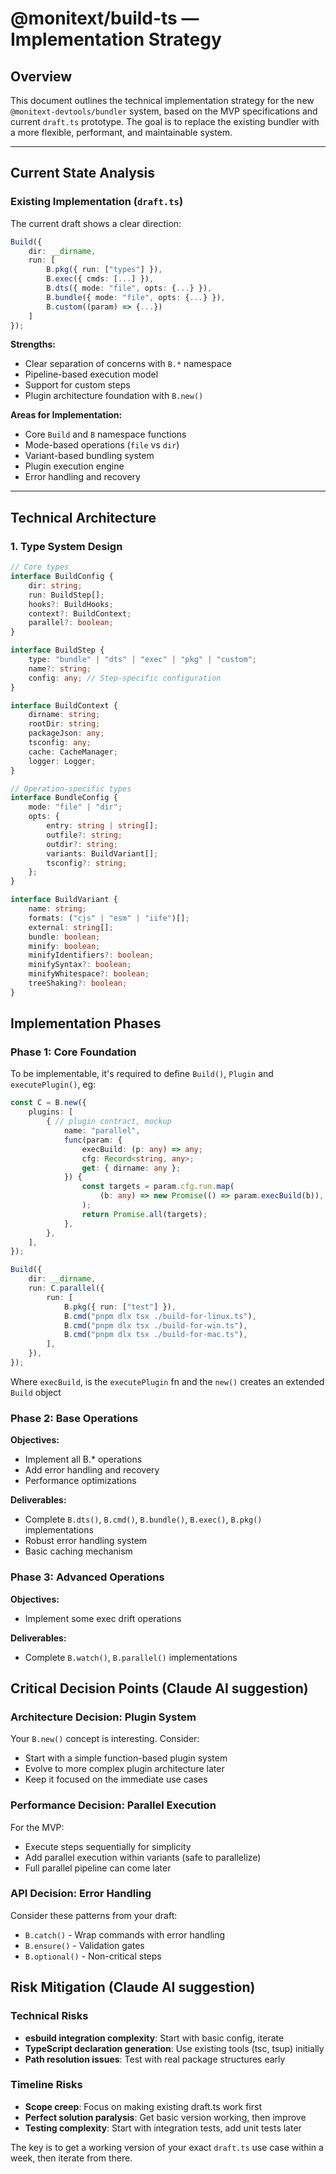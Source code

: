 # @monitext/build-ts — Implementation Strategy

## Overview

This document outlines the technical implementation strategy for the new
`@monitext-devtools/bundler` system, based on the MVP specifications and current
`draft.ts` prototype. The goal is to replace the existing bundler with a more
flexible, performant, and maintainable system.

---

## Current State Analysis

### **Existing Implementation (`draft.ts`)**

The current draft shows a clear direction:

```typescript
Build({
    dir: __dirname,
    run: [
        B.pkg({ run: ["types"] }),
        B.exec({ cmds: [...] }),
        B.dts({ mode: "file", opts: {...} }),
        B.bundle({ mode: "file", opts: {...} }),
        B.custom((param) => {...})
    ]
});
```

**Strengths:**

- Clear separation of concerns with `B.*` namespace
- Pipeline-based execution model
- Support for custom steps
- Plugin architecture foundation with `B.new()`

**Areas for Implementation:**

- Core `Build` and `B` namespace functions
- Mode-based operations (`file` vs `dir`)
- Variant-based bundling system
- Plugin execution engine
- Error handling and recovery

---

## Technical Architecture

### **1. Type System Design**

```typescript
// Core types
interface BuildConfig {
    dir: string;
    run: BuildStep[];
    hooks?: BuildHooks;
    context?: BuildContext;
    parallel?: boolean;
}

interface BuildStep {
    type: "bundle" | "dts" | "exec" | "pkg" | "custom";
    name?: string;
    config: any; // Step-specific configuration
}

interface BuildContext {
    dirname: string;
    rootDir: string;
    packageJson: any;
    tsconfig: any;
    cache: CacheManager;
    logger: Logger;
}

// Operation-specific types
interface BundleConfig {
    mode: "file" | "dir";
    opts: {
        entry: string | string[];
        outfile?: string;
        outdir?: string;
        variants: BuildVariant[];
        tsconfig?: string;
    };
}

interface BuildVariant {
    name: string;
    formats: ("cjs" | "esm" | "iife")[];
    external: string[];
    bundle: boolean;
    minify: boolean;
    minifyIdentifiers?: boolean;
    minifySyntax?: boolean;
    minifyWhitespace?: boolean;
    treeShaking?: boolean;
}
```

## Implementation Phases

### **Phase 1: Core Foundation**

To be implementable, it's required to define `Build()`, `Plugin` and
`executePlugin()`, eg:

```ts
const C = B.new({
    plugins: [
        { // plugin contract, mockup
            name: "parallel",
            func(param: {
                execBuild: (p: any) => any;
                cfg: Record<string, any>;
                get: { dirname: any };
            }) {
                const targets = param.cfg.run.map(
                    (b: any) => new Promise(() => param.execBuild(b)),
                );
                return Promise.all(targets);
            },
        },
    ],
});

Build({
    dir: __dirname,
    run: C.parallel({
        run: [
            B.pkg({ run: ["test"] }),
            B.cmd("pnpm dlx tsx ./build-for-linux.ts"),
            B.cmd("pnpm dlx tsx ./build-for-win.ts"),
            B.cmd("pnpm dlx tsx ./build-for-mac.ts"),
        ],
    }),
});
```

Where `execBuild`, is the `executePlugin` fn and the `new()` creates an extended
`Build` object

### **Phase 2: Base Operations**

**Objectives:**

- Implement all B.* operations
- Add error handling and recovery
- Performance optimizations

**Deliverables:**

- Complete `B.dts()`, `B.cmd()`, `B.bundle()`, `B.exec()`, `B.pkg()`
  implementations
- Robust error handling system
- Basic caching mechanism

### **Phase 3: Advanced Operations**

**Objectives:**

- Implement some exec drift operations

**Deliverables:**

- Complete `B.watch()`, `B.parallel()` implementations

## Critical Decision Points (Claude AI suggestion)

### **Architecture Decision: Plugin System**

Your `B.new()` concept is interesting. Consider:

- Start with a simple function-based plugin system
- Evolve to more complex plugin architecture later
- Keep it focused on the immediate use cases

### **Performance Decision: Parallel Execution**

For the MVP:

- Execute steps sequentially for simplicity
- Add parallel execution within variants (safe to parallelize)
- Full parallel pipeline can come later

### **API Decision: Error Handling**

Consider these patterns from your draft:

- `B.catch()` - Wrap commands with error handling
- `B.ensure()` - Validation gates
- `B.optional()` - Non-critical steps

## Risk Mitigation (Claude AI suggestion)

### **Technical Risks**

- **esbuild integration complexity**: Start with basic config, iterate
- **TypeScript declaration generation**: Use existing tools (tsc, tsup)
  initially
- **Path resolution issues**: Test with real package structures early

### **Timeline Risks**

- **Scope creep**: Focus on making existing draft.ts work first
- **Perfect solution paralysis**: Get basic version working, then improve
- **Testing complexity**: Start with integration tests, add unit tests later

The key is to get a working version of your exact `draft.ts` use case within a
week, then iterate from there.
